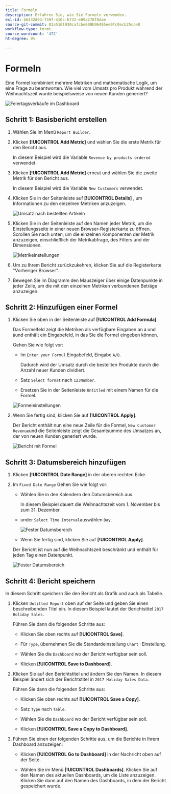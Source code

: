 ```yaml
---
title: Formeln
description: Erfahren Sie, wie Sie Formeln verwenden.
exl-id: b6432d93-739f-410c-b732-e09a278f8dae
source-git-commit: 03a5161930cafcbe600b96465ee0fc0ecb25cae8
workflow-type: tm+mt
source-wordcount: '472'
ht-degree: 0%

---
```


# Formeln

Eine Formel kombiniert mehrere Metriken und mathematische Logik, um eine Frage zu beantworten. Wie viel vom Umsatz pro Produkt während der Weihnachtszeit wurde beispielsweise von neuen Kunden generiert?

![Feiertagsverkäufe im Dashboard](../../assets/magento-bi-report-builder-revenue-by-products-formula-report-holiday-sales-dashboard.png)

## Schritt 1: Basisbericht erstellen

1. Wählen Sie im Menü `Report Builder`.

1. Klicken **[!UICONTROL Add Metric]** und wählen Sie die erste Metrik für den Bericht aus.

   In diesem Beispiel wird die Variable `Revenue by products ordered` verwendet.

1. Klicken **[!UICONTROL Add Metric]** erneut und wählen Sie die zweite Metrik für den Bericht aus.

   In diesem Beispiel wird die Variable `New Customers` verwendet.

1. Klicken Sie in der Seitenleiste auf **[!UICONTROL Details]** , um Informationen zu den einzelnen Metriken anzuzeigen.

   ![Umsatz nach bestellten Artikeln](../../assets/magento-bi-report-builder-revenue-by-products.png)

1. Klicken Sie in der Seitenleiste auf den Namen jeder Metrik, um die Einstellungsseite in einer neuen Browser-Registerkarte zu öffnen. Scrollen Sie nach unten, um die einzelnen Komponenten der Metrik anzuzeigen, einschließlich der Metrikabfrage, des Filters und der Dimensionen.

   ![Metrikeinstellungen](../../assets/magento-bi-report-builder-revenue-by-products-metric-detail.png)

1. Um zu Ihrem Bericht zurückzukehren, klicken Sie auf die Registerkarte &quot;Vorheriger Browser&quot;.

1. Bewegen Sie im Diagramm den Mauszeiger über einige Datenpunkte in jeder Zeile, um die mit den einzelnen Metriken verbundenen Beträge anzuzeigen.

## Schritt 2: Hinzufügen einer Formel

1. Klicken Sie oben in der Seitenleiste auf **[!UICONTROL Add Formula]**.

   Das Formelfeld zeigt die Metriken als verfügbare Eingaben an `A` und `B`und enthält ein Eingabefeld, in das Sie die Formel eingeben können.

   Gehen Sie wie folgt vor:

   * Im `Enter your Formul` Eingabefeld, Eingabe `A/B`.

      Dadurch wird der Umsatz durch die bestellten Produkte durch die Anzahl neuer Kunden dividiert.

   * Satz `Select format` nach `123Number`.

   * Ersetzen Sie in der Seitenleiste `Untitled` mit einem Namen für die Formel.

   ![Formeleinstellungen](../../assets/magento-bi-report-builder-revenue-by-products-add-formula-detail.png)

1. Wenn Sie fertig sind, klicken Sie auf **[!UICONTROL Apply]**.

   Der Bericht enthält nun eine neue Zeile für die Formel, `New Customer Revenue`und die Seitenleiste zeigt die Gesamtsumme des Umsatzes an, der von neuen Kunden generiert wurde.

   ![Bericht mit Formel](../../assets/magento-bi-report-builder-revenue-by-products-formula-report.png)

## Schritt 3: Datumsbereich hinzufügen

1. Klicken **[!UICONTROL Date Range]** in der oberen rechten Ecke.

1. Im `Fixed Date Range` Gehen Sie wie folgt vor:

   * Wählen Sie in den Kalendern den Datumsbereich aus.

      In diesem Beispiel dauert die Weihnachtszeit vom 1. November bis zum 31. Dezember.

   * under `Select Time Interval`auswählen `Day`.

      ![Fester Datumsbereich](../../assets/magento-bi-report-builder-revenue-by-products-formula-report-fixed-date-range.png)

   * Wenn Sie fertig sind, klicken Sie auf **[!UICONTROL Apply]**.

   Der Bericht ist nun auf die Weihnachtszeit beschränkt und enthält für jeden Tag einen Datenpunkt.

   ![Fester Datumsbereich](../../assets/magento-bi-report-builder-revenue-by-products-formula-report-fixed-date-range-report.png)

## Schritt 4: Bericht speichern

In diesem Schritt speichern Sie den Bericht als Grafik und auch als Tabelle.

1. Klicken `Untitled Report` oben auf der Seite und geben Sie einen beschreibenden Titel ein. In diesem Beispiel lautet der Berichtstitel `2017 Holiday Sales`.

   Führen Sie dann die folgenden Schritte aus:

   * Klicken Sie oben rechts auf **[!UICONTROL Save]**.

   * Für `Type`, übernehmen Sie die Standardeinstellung `Chart` -Einstellung.

   * Wählen Sie die `Dashboard` wo der Bericht verfügbar sein soll.

   * Klicken **[!UICONTROL Save to Dashboard]**.

1. Klicken Sie auf den Berichtstitel und ändern Sie den Namen. In diesem Beispiel ändert sich der Berichtstitel in `2017 Holiday Sales Data`.

   Führen Sie dann die folgenden Schritte aus:

   * Klicken Sie oben rechts auf **[!UICONTROL Save a Copy]**.

   * Satz `Type` nach `Table`.

   * Wählen Sie die `Dashboard` wo der Bericht verfügbar sein soll.

   * Klicken **[!UICONTROL Save a Copy to Dashboard]**.

1. Führen Sie einen der folgenden Schritte aus, um die Berichte in Ihrem Dashboard anzuzeigen:

   * Klicken **[!UICONTROL Go to Dashboard]** in der Nachricht oben auf der Seite.

   * Wählen Sie im Menü **[!UICONTROL Dashboards]**. Klicken Sie auf den Namen des aktuellen Dashboards, um die Liste anzuzeigen. Klicken Sie dann auf den Namen des Dashboards, in dem der Bericht gespeichert wurde.
